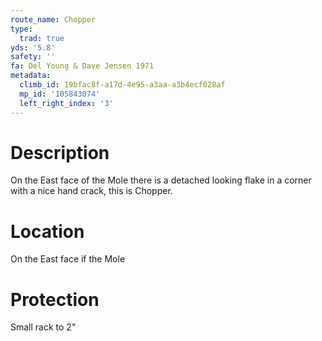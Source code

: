 ```yaml
---
route_name: Chopper
type:
  trad: true
yds: '5.8'
safety: ''
fa: Del Young & Dave Jensen 1971
metadata:
  climb_id: 19bfac8f-a17d-4e95-a3aa-a3b4ecf028af
  mp_id: '105843074'
  left_right_index: '3'
---
```

# Description
On the East face of the Mole there is a detached looking flake in a corner with a nice hand crack, this is Chopper.

# Location
On the East face if the Mole

# Protection
Small rack to 2"
